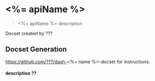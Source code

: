 <%= apiName %>
=======================

> <%= apiName %> description

Docset created by ???

## Docset Generation
https://github.com/???/dash-<%= name %>-docset for instructions.

#### description ??
